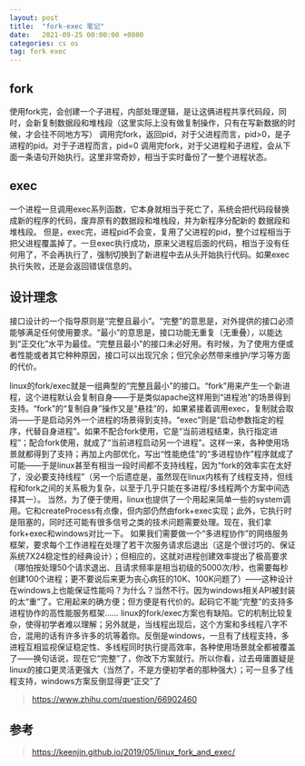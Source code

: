 ```yaml
---
layout: post
title:  "fork-exec 笔记"
date:   2021-09-25 00:00:00 +0800
categories: cs os
tag: fork exec
---
```


## fork

使用fork完，会创建一个子进程，内部处理逻辑，是让这俩进程共享代码段，同时，会新复制数据段和堆栈段（这里实际上没有做复制操作，只有在写新数据的时候，才会往不同地方写）
调用完fork，返回pid，对于父进程而言，pid>0，是子进程的pid。对于子进程而言，pid=0
调用完fork，对于父进程和子进程，会从下面一条语句开始执行。这里非常奇妙，相当于实时备份了一整个进程状态。

## exec

一个进程一旦调用exec系列函数，它本身就相当于死亡了，系统会把代码段替换成新的程序的代码，废弃原有的数据段和堆栈段，并为新程序分配新的 数据段和堆栈段。
但是，exec完，进程pid不会变，复用了父进程的pid，整个过程相当于把父进程覆盖掉了。一旦exec执行成功，原来父进程后面的代码，相当于没有任何用了，不会再执行了，强制切换到了新进程中去从头开始执行代码。如果exec执行失败，还是会返回错误信息的。

## 设计理念

接口设计的一个指导原则是“完整且最小”。“完整”的意思是，对外提供的接口必须能够满足任何使用要求。“最小”的意思是，接口功能无重复（无重叠），以能达到“正交化”水平为最佳。“完整且最小”的接口未必好用。有时候，为了使用方便或者性能或者其它种种原因，接口可以出现冗余；但冗余必然带来维护/学习等方面的代价。

linux的fork/exec就是一组典型的“完整且最小”的接口。“fork”用来产生一个新进程，这个进程默认会复制自身——于是类似apache这样用到“进程池”的场景得到支持。“fork”的“复制自身”操作又是“悬挂”的，如果紧接着调用exec，复制就会取消——于是启动另外一个进程的场景得到支持。“exec”则是“启动参数指定的程序，代替自身进程”。如果不配合fork使用，它是“当前进程结束，执行指定进程”；配合fork使用，就成了“当前进程启动另一个进程”。这样一来，各种使用场景就都得到了支持；再加上内部优化，写出“性能绝佳”的“多进程协作”程序就成了可能——于是linux甚至有相当一段时间都不支持线程，因为“fork的效率实在太好了，没必要支持线程”（另一个后遗症是，虽然现在linux内核有了线程支持，但线程和fork之间的关系极为复杂，以至于几乎只能在多进程/多线程两个方案中间选择其一）。
当然，为了便于使用，linux也提供了一个用起来简单一些的system调用。它和createProcess有点像，但内部仍然由fork+exec实现；此外，它执行时是阻塞的，同时还可能有很多信号之类的技术问题需要处理。现在，我们拿fork+exec和windows对比一下。
如果我们需要做一个“多进程协作”的网络服务框架，要求每个工作进程在处理了若干次服务请求后退出（这是个很讨巧的、保证系统7X24稳定性的经典设计）；但相应的，这就对进程创建效率提出了极高要求（哪怕按处理50个请求退出、且请求频率是相当初级的5000次/秒，也需要每秒创建100个进程；更不要说后来更为丧心病狂的10K、100K问题了）——这种设计在windows上也能保证性能吗？为什么？当然不行。因为windows相关API被封装的太“重”了。它用起来的确方便；但方便是有代价的。起码它不能“完整”的支持多进程协作的高性能服务框架……
linux的fork/exec方案也有缺陷。它的机制比较复杂，使得初学者难以理解；另外就是，当线程出现后，这个方案和多线程八字不合，混用的话有许多许多的坑等着你。反倒是windows，一旦有了线程支持，多进程互相监视保证稳定性、多线程同时执行提高效率，各种使用场景就全都被覆盖了——换句话说，现在它“完整”了，你改下方案就行。所以你看，过去毋庸置疑是linux的接口更灵活更强大（当然了，不是方便初学者的那种强大）；可一旦多了线程支持，windows方案反倒显得更“正交”了

> https://www.zhihu.com/question/66902460

## 参考

> https://keenjin.github.io/2019/05/linux_fork_and_exec/